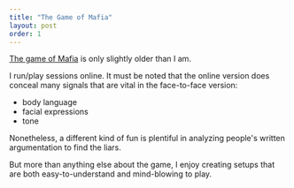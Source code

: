 ```yaml
---
title: "The Game of Mafia"
layout: post
order: 1
---
```


[The game of Mafia](https://wiki.mafiascum.net/index.php?title=Game_of_Mafia) is only slightly older than I am.

I run/play sessions online. It must be noted that the online version does conceal many signals that are vital in the face-to-face version:

* body language
* facial expressions
* tone

Nonetheless, a different kind of fun is plentiful in analyzing people's written argumentation to find the liars.

But more than anything else about the game, I enjoy creating setups that are both easy-to-understand and mind-blowing to play.
